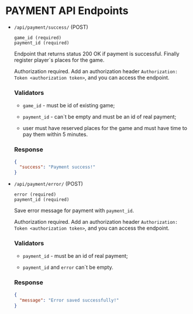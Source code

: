 # PAYMENT API Endpoints

- ```/api/payment/success/``` (POST)

    ```
    game_id (required)
    payment_id (required)
    ```

    Endpoint that returns status 200 OK if payment is successful. Finally register player`s places for the game.

    Authorization required. Add an authorization header ```Authorization: Token <authorization token>```, and you can 
    access the endpoint.

    ### Validators

    - ```game_id``` - must be id of existing game;

    - ```payment_id``` - can`t be empty and must be an id of real payment;

    - user must have reserved places for the game and must have time to pay them within 5 minutes.

    ### Response

    ```json
    {
      "success": "Payment success!"
    }
    ```

- ```/api/payment/error/``` (POST)

    ```
    error (required)
    payment_id (required)
    ```

    Save error message for payment with ```payment_id```.

    Authorization required. Add an authorization header ```Authorization: Token <authorization token>```, and you can 
    access the endpoint.

    ### Validators

    - ```payment_id``` - must be an id of real payment;

    - ```payment_id``` and ```error``` can`t be empty.

    ### Response

    ```json
    {
      "message": "Error saved successfully!"
    }
    ```
